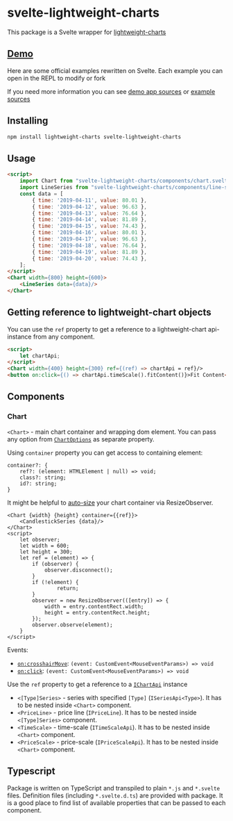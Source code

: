 # svelte-lightweight-charts

This package is a Svelte wrapper for [lightweight-charts](https://github.com/tradingview/lightweight-charts)

## [Demo](https://trash-and-fire.github.io/svelte-lightweight-charts/official-samples.html)

Here are some official examples rewritten on Svelte. Each example you can open in the REPL to modify or fork

If you need more information you can see [demo app sources](./src/demo) or [example sources](./src/demo/samples)

## Installing

```bash
npm install lightweight-charts svelte-lightweight-charts
```

## Usage

```html
<script>
    import Chart from "svelte-lightweight-charts/components/chart.svelte";
    import LineSeries from "svelte-lightweight-charts/components/line-series.svelte";
    const data = [
        { time: '2019-04-11', value: 80.01 },
        { time: '2019-04-12', value: 96.63 },
        { time: '2019-04-13', value: 76.64 },
        { time: '2019-04-14', value: 81.89 },
        { time: '2019-04-15', value: 74.43 },
        { time: '2019-04-16', value: 80.01 },
        { time: '2019-04-17', value: 96.63 },
        { time: '2019-04-18', value: 76.64 },
        { time: '2019-04-19', value: 81.89 },
        { time: '2019-04-20', value: 74.43 },
    ];
</script>
<Chart width={800} height={600}>
    <LineSeries data={data}/>
</Chart>
```

## Getting reference to lightweight-chart objects

You can use the `ref` property to get a reference to a lightweight-chart api-instance from any component.
```html
<script>
    let chartApi;
</script>
<Chart width={400} height={300} ref={(ref) => chartApi = ref}/>
<button on:click={() => chartApi.timeScale().fitContent()}>Fit Content</button>
```

## Components

### Chart

`<Chart>` - main chart container and wrapping dom element.
You can pass any option from [`ChartOptions`](https://tradingview.github.io/lightweight-charts/docs/api/interfaces/ChartOptions) as separate property.

Using `container` property you can get access to containing element:
```
container?: {
    ref?: (element: HTMLElement | null) => void;
    class?: string;
    id?: string;
}
```
It might be helpful to [auto-size](https://svelte.dev/repl/22c14c4729d44d65a69346d1e3cc6e89) your chart container via ResizeObserver. 
```sveltehtml
<Chart {width} {height} container={{ref}}>
    <CandlestickSeries {data}/>
</Chart>
<script>
    let observer;
    let width = 600;
    let height = 300;
    let ref = (element) => {
        if (observer) {
            observer.disconnect();
        }
        if (!element) {
                return;
        }
        observer = new ResizeObserver(([entry]) => {
            width = entry.contentRect.width;
            height = entry.contentRect.height;
        });
        observer.observe(element);
    }
</script>
```
Events:
- [`on:crosshairMove`](https://tradingview.github.io/lightweight-charts/docs/api/interfaces/IChartApi#subscribeclick): `(event: CustomEvent<MouseEventParams>) => void`
- [`on:click`](https://tradingview.github.io/lightweight-charts/docs/api/interfaces/IChartApi#subscribecrosshairmove): `(event: CustomEvent<MouseEventParams>) => void`

Use the `ref` property to get a reference to a [`IChartApi`](https://tradingview.github.io/lightweight-charts/docs/api/interfaces/IChartApi) instance

- `<[Type]Series>` - series with specified `[Type]` (`ISeriesApi<Type>`). It has to be nested inside `<Chart>` component.
- `<PriceLine>` - price line (`IPriceLine`). It has to be nested inside `<[Type]Series>` component.
- `<TimeScale>` - time-scale (`ITimeScaleApi`). It has to be nested inside `<Chart>` component.
- `<PriceScale>` - price-scale (`IPriceScaleApi`). It has to be nested inside `<Chart>` component.

## Typescript
Package is written on TypeScript and transpiled to plain `*.js` and `*.svelte` files. Definition files (including `*.svelte.d.ts`) are provided with package. It is a good place to find list of available properties that can be passed to each component.
